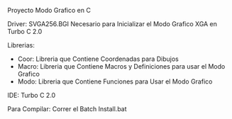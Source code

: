 Proyecto Modo Grafico en C

Driver: SVGA256.BGI
Necesario para Inicializar el Modo Grafico XGA en Turbo C 2.0

Librerias:
* Coor: Libreria que Contiene Coordenadas para Dibujos
* Macro: Libreria que Contiene Macros y Definiciones para usar el Modo Grafico
* Modo: Libreria que Contiene Funciones para Usar el Modo Grafico

IDE: Turbo C 2.0

Para Compilar: Correr el Batch Install.bat
